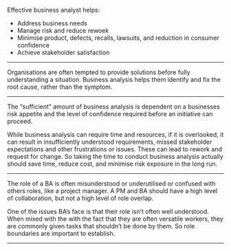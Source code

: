 
Effective business analyst helps: 
- Address business needs
- Manage risk and reduce rewoek
- Minimise product, defects, recalls, lawsuits, and reduction in consumer confidence
- Achieve stakeholder satisfaction

***

Organisations are often tempted to provide solutions before fully understanding a situation. Business analysis helps them identify and fix the root cause, rather than the symptom.

***

The “sufficient” amount of business analysis is dependent on a businesses risk appetite and the level of confidence required before an initiative can proceed.

While business analysis can require time and resources, if it is overlooked, it can result in insufficiently understood requirements, missed stakeholder expectations and other frustrations or issues. These can lead to rework and request for change. So taking the time to conduct business analysis actually should save time, reduce cost, and minimise risk exposure in the long run.

***

The role of a BA is often misunderstood or underutilised or confused with others roles, like a project manager. A PM and BA should have a high level of collaboration, but not a high level of role overlap.

One of the issues BA’s face is that their role isn’t often well understood. When mixed with the with the fact that they are often versatile workers, they are commonly given tasks that shouldn’t be done by them. So role boundaries are important to establish.

***

